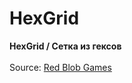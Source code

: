 # HexGrid
<b>HexGrid / Сетка из гексов</b><br><br>
Source: [Red Blob Games](http://www.redblobgames.com/grids/hexagons/)
